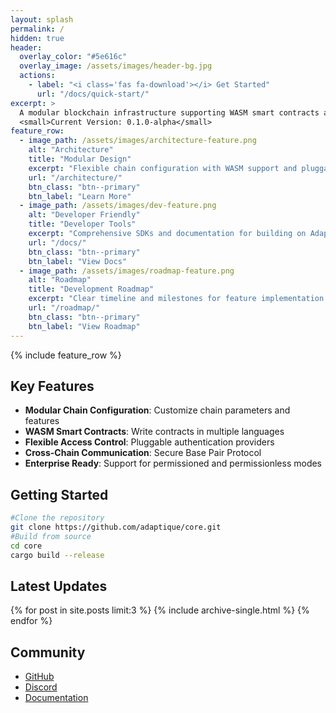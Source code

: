 ```yaml
---
layout: splash
permalink: /
hidden: true
header:
  overlay_color: "#5e616c"
  overlay_image: /assets/images/header-bg.jpg
  actions:
    - label: "<i class='fas fa-download'></i> Get Started"
      url: "/docs/quick-start/"
excerpt: >
  A modular blockchain infrastructure supporting WASM smart contracts and flexible access control.<br />
  <small>Current Version: 0.1.0-alpha</small>
feature_row:
  - image_path: /assets/images/architecture-feature.png
    alt: "Architecture"
    title: "Modular Design"
    excerpt: "Flexible chain configuration with WASM support and pluggable access control."
    url: "/architecture/"
    btn_class: "btn--primary"
    btn_label: "Learn More"
  - image_path: /assets/images/dev-feature.png
    alt: "Developer Friendly"
    title: "Developer Tools"
    excerpt: "Comprehensive SDKs and documentation for building on Adaptique."
    url: "/docs/"
    btn_class: "btn--primary"
    btn_label: "View Docs"
  - image_path: /assets/images/roadmap-feature.png
    alt: "Roadmap"
    title: "Development Roadmap"
    excerpt: "Clear timeline and milestones for feature implementation."
    url: "/roadmap/"
    btn_class: "btn--primary"
    btn_label: "View Roadmap"
---
```


{% include feature_row %}

## Key Features

- **Modular Chain Configuration**: Customize chain parameters and features
- **WASM Smart Contracts**: Write contracts in multiple languages
- **Flexible Access Control**: Pluggable authentication providers
- **Cross-Chain Communication**: Secure Base Pair Protocol
- **Enterprise Ready**: Support for permissioned and permissionless modes

## Getting Started


```bash
#Clone the repository
git clone https://github.com/adaptique/core.git
#Build from source
cd core
cargo build --release
```

## Latest Updates

{% for post in site.posts limit:3 %}
  {% include archive-single.html %}
{% endfor %}

## Community

- [GitHub](https://github.com/adaptique)
- [Discord](https://discord.gg/adaptique)
- [Documentation](/docs/)
